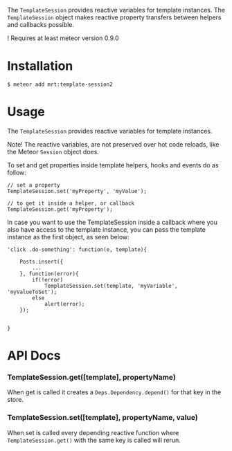 The `TemplateSession` provides reactive variables for template instances.
The `TemplateSession` object makes reactive property transfers between helpers and callbacks possible.

! Requires at least meteor version 0.9.0

<!-- Demo: http://templatesession2demo.meteor.com -->

Installation
============

    $ meteor add mrt:template-session2

Usage
=====

The `TemplateSession` provides reactive variables for template instances.

Note! The reactive variables, are not preserved over hot code reloads, like the Meteor `Session` object does.


To set and get properties inside template helpers, hooks and events do as follow:

    // set a property
    TemplateSession.set('myProperty', 'myValue');

    // to get it inside a helper, or callback
    TemplateSession.get('myProperty');

In case you want to use the TemplateSession inside a callback where you also have access to the template instance, you can pass the template instance as the first object, as seen below:

	'click .do-something': function(e, template){

		Posts.insert({
			...
		}, function(error){
			if(!error)
				TemplateSession.set(template, 'myVariable', 'myValueToSet');
			else
				alert(error);
		});


	}


API Docs
========

### TemplateSession.get([template], propertyName)

When get is called it creates a `Deps.Dependency.depend()` for that key in the store.


### TemplateSession.set([template], propertyName, value)

When set is called every depending reactive function where `TemplateSession.get()` with the same key is called will rerun.
